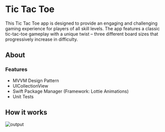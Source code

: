 # Tic Tac Toe

This Tic Tac Toe app is designed to provide an engaging and challenging gaming experience for players of all skill levels. The app features a classic tic-tac-toe gameplay with a unique twist – three different board sizes that progressively increase in difficulty.

## About

### Features

- MVVM Design Pattern
- UICollectionView  
- Swift Package Manager (Framework: Lottie Animations)
- Unit Tests

## How it works

![output](https://github.com/marinaaguiar/TicTacToe/assets/74434212/aee374dd-32d5-4b92-92af-c87b50b64dbb)
